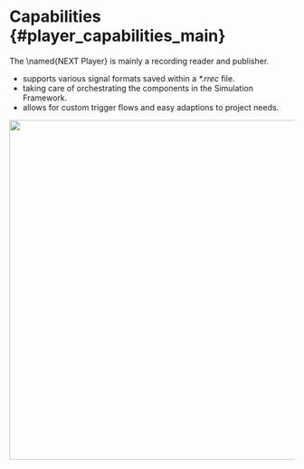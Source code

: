 Capabilities {#player_capabilities_main}
==============

The \named{NEXT Player} is mainly a recording reader and publisher.
* supports various signal formats saved within a _*.rrec_ file.
* taking care of orchestrating the components in the Simulation Framework.
* allows for custom trigger flows and easy adaptions to project needs.
<img src="player_capability_solution.png" width="600">
